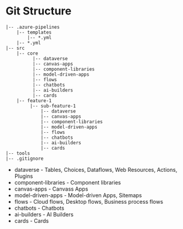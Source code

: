 # Git Structure

```
|-- .azure-pipelines
    |-- templates
        |-- *.yml
    |-- *.yml
|-- src
    |-- core
          |-- dataverse
          |-- canvas-apps
          |-- component-libraries
          |-- model-driven-apps
          |-- flows
          |-- chatbots
          |-- ai-builders
          |-- cards
    |-- feature-1
         |-- sub-feature-1
             |-- dataverse
             |-- canvas-apps
             |-- component-libraries
             |-- model-driven-apps
             |-- flows
             |-- chatbots
             |-- ai-builders
             |-- cards
|-- tools
|-- .gitignore
```

* dataverse - Tables, Choices, Dataflows, Web Resources, Actions, Plugins
* component-libraries - Component libraries
* canvas-apps - Canvass Apps
* model-driven-apps - Model-driven Apps, Sitemaps
* flows - Cloud flows, Desktop flows, Business process flows
* chatbots - Chatbots
* ai-builders - AI Builders
* cards - Cards

